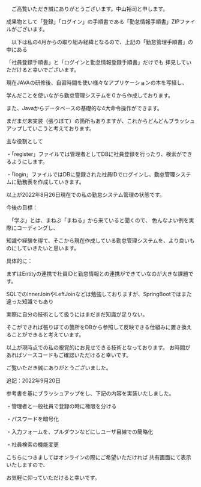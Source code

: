 　ご高覧いただき誠にありがとうございます。中山裕司と申します。
 
 
  
成果物として「登録」「ログイン」の手順書である「勤怠情報手順書」ZIPファイルがございます。
 
  
　以下は私の4月からの取り組み経緯となるので、上記の「勤怠管理手順書」の中にある
 
「社員登録手順書」と「ログインと勤怠情報登録手順書」だけでも 
 拝見していただけると幸いでございます。
  
  
  
  
現在JAVAの研修後、自習時間を使い様々なアプリケーションの本を写経し、
 
学んだことを使いながら勤怠管理システムを０から作成しております。
 
また、Javaからデータベースの基礎的な4大命令操作ができます。
 
まだまだ未実装（張りぼて）の箇所もありますが、これからどんどんブラッシュアップしていこうと考えております。
 　
 
主な役割として
 
・「register」ファイルでは管理者としてDBに社員登録を行ったり、検索ができるようにします。
 
・「login」ファイルではDBに登録された社員IDでログインし、勤怠管理システムに勤務表を作成していきます。
 
 
 
 
以上が2022年8月26日現在での私の勤怠システム管理の状態です。
 
 
 
 
今後の目標：
 
　「学ぶ」とは、まねぶ「まねる」から来ていると聞くので、
  色んなよい例を実際にコーディングし、
 
知識や経験を得て、そこから現在作成している勤怠管理システムを、より良いものにしていきたいと思います。
 
具体的に：
 
まずはEntityの連携で社員IDと勤怠情報との連携ができていなのが大きな課題です。
 
SQLでのInnerJoinやLeftJoinなどは勉強しておりますが、SpringBootではまた違った知識でもあり
 
実際に自分の技術として扱うにはまだまだ知識が足りない。
 
そこができれば張りぼての箇所をDBから参照して反映できる仕組みに置き換えることができると考えています。
 
 
以上が現時点での私の視覚的にお見せできる技術となっております。
お時間があればソースコードもご確認いただけると幸いです。
 
 
ご覧いただき誠にありがとうございました。
 
 
 
 
 
 
 
 
 
 
追記：2022年9月20日
 
参考書を基にブラッシュアップをし、下記の内容を実装いたしました。
 
・管理者と一般社員で登録の時に権限を分ける
 
・パスワードを暗号化
 
・入力フォームを、プルダウンなどにしユーザ目線での簡略化
 
・社員検索の機能変更
 
こちらにつきましてはオンラインの際にご希望いただければ
共有画面にて表示いたしますので、
 
お気軽に仰っていただけると幸いです。
